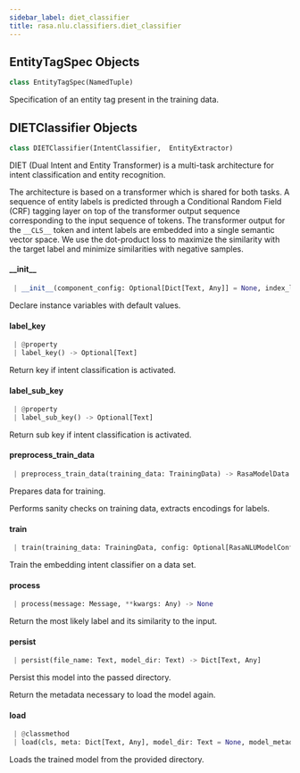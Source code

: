 ```yaml
---
sidebar_label: diet_classifier
title: rasa.nlu.classifiers.diet_classifier
---
```


## EntityTagSpec Objects

```python
class EntityTagSpec(NamedTuple)
```

Specification of an entity tag present in the training data.

## DIETClassifier Objects

```python
class DIETClassifier(IntentClassifier,  EntityExtractor)
```

DIET (Dual Intent and Entity Transformer) is a multi-task architecture for
intent classification and entity recognition.

The architecture is based on a transformer which is shared for both tasks.
A sequence of entity labels is predicted through a Conditional Random Field (CRF)
tagging layer on top of the transformer output sequence corresponding to the
input sequence of tokens. The transformer output for the ``__CLS__`` token and
intent labels are embedded into a single semantic vector space. We use the
dot-product loss to maximize the similarity with the target label and minimize
similarities with negative samples.

#### \_\_init\_\_

```python
 | __init__(component_config: Optional[Dict[Text, Any]] = None, index_label_id_mapping: Optional[Dict[int, Text]] = None, entity_tag_specs: Optional[List[EntityTagSpec]] = None, model: Optional[RasaModel] = None, finetune_mode: bool = False) -> None
```

Declare instance variables with default values.

#### label\_key

```python
 | @property
 | label_key() -> Optional[Text]
```

Return key if intent classification is activated.

#### label\_sub\_key

```python
 | @property
 | label_sub_key() -> Optional[Text]
```

Return sub key if intent classification is activated.

#### preprocess\_train\_data

```python
 | preprocess_train_data(training_data: TrainingData) -> RasaModelData
```

Prepares data for training.

Performs sanity checks on training data, extracts encodings for labels.

#### train

```python
 | train(training_data: TrainingData, config: Optional[RasaNLUModelConfig] = None, **kwargs: Any, ,) -> None
```

Train the embedding intent classifier on a data set.

#### process

```python
 | process(message: Message, **kwargs: Any) -> None
```

Return the most likely label and its similarity to the input.

#### persist

```python
 | persist(file_name: Text, model_dir: Text) -> Dict[Text, Any]
```

Persist this model into the passed directory.

Return the metadata necessary to load the model again.

#### load

```python
 | @classmethod
 | load(cls, meta: Dict[Text, Any], model_dir: Text = None, model_metadata: Metadata = None, cached_component: Optional["DIETClassifier"] = None, should_finetune: bool = False, **kwargs: Any, ,) -> "DIETClassifier"
```

Loads the trained model from the provided directory.


